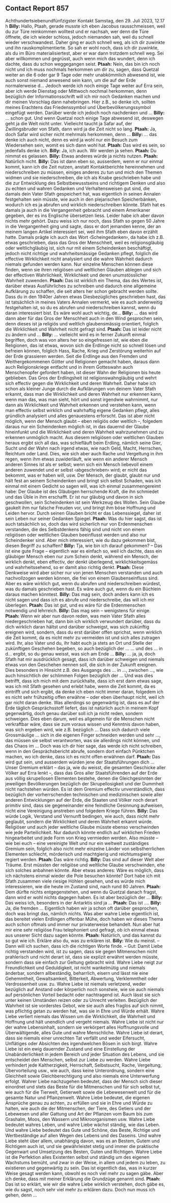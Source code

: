 ## Contact Report 857
Achthundertsiebenundfünfzigster Kontakt
Samstag, den 29. Juli 2023, 12.17 h
**Billy:**
Hallo, Ptaah, gerade musste ich eben Jacobus rausschmeissen, weil du zur Türe reinkommen wolltest und er nachsah, wer denn die Türe öffnete, die ich wieder schloss, jedoch niemanden sah, weil du schnell wieder verschwandest. Daher ging er auch schnell weg, als ich dir zuwinkte und ihn rauskomplimentierte. So sah er wohl noch, dass ich dir zuwinkte, als du im Büro materialisiertest, aber er war dann trotzdem schnell weg. Sei aber willkommen und gegrüsst, auch wenn mich das wundert, denn ich dachte, dass du schon weggegangen seist.
**Ptaah:**
Nein, das bin ich noch nicht und ich muss nochmals herkommen um dir zu, sagen, dass Quetzal weiter an die 6 oder gar 9 Tage oder mehr unabkömmlich abwesend ist, wie auch sonst niemand anwesend sein kann, um die auf der Erde normalerweise d… Jedoch werde ich noch einige Tage weiter auf Erra sein, aber ich werde Dienstag oder Mittwoch nochmal herkommen, denn bezüglich der Informationsschrift will ich mir noch Gedanken machen und dir meinen Vorschlag dann nahebringen. Hier z.B., so denke ich, sollten meines Erachtens das Friedenssymbol und Überbevölkerungssymbol eingefügt werden. Darüber werde ich jedoch noch nachdenken und …
**Billy:**
… schon gut. Und wenn Quetzal noch einige Tage abwesend ist, deswegen geht ja die Welt nicht unter. Vielleicht taucht ja Safar auf, der Zwillingsbruder von Sfath, dann wird ja die Zeit nicht so lang.
**Ptaah:**
Ja, doch Safar wird sicher nicht mehrmals herkommen, denn …
**Billy:**
… das denke ich auch nicht, denn es wird ja wohl nur ein Besuch zum Wiedersehen sein, womit es sich dann wohl hat.
**Ptaah:**
Das wird es sein, so jedenfalls denke ich.
**Billy:**
Ja, ich auch. Wir werden ja sehen.
**Ptaah:**
Du nimmst es gelassen.
**Billy:**
Etwas anderes würde ja nichts nutzen.
**Ptaah:**
Natürlich nicht.
**Billy:**
Das ist dann eben so, ausserdem, wenn er nur einmal kommt, kann ich die Zeit nutzen, anstatt Kontaktberichte hereinnehmen und niederschreiben zu müssen, einiges anderes zu tun und mich den Themen widmen und sie niederschreiben, die ich als Knabe geschrieben habe und die zur Entwicklung des Selbstbewusstseins und richtigem Denken und also zu echten und wahren Gedanken und Verhaltensweisen gut sind, die damals dein Vater Sfath gespeichert hat, was eigentlich in seinen Annalen festgehalten sein müsste, wie auch in den plejarischen Speicherbänken, wodurch ich es ja abrufen und wirklich niederschreiben könnte. Sfath hat es damals ja auch in die Vergangenheit gebracht und einem Amerikaner gegeben, der es ins Englische übersetzen liess. Leider habe ich aber davon nichts mehr gehört. Dazu weiss ich nur noch, dass Sfath so gegen 50 Jahre in die Vergangenheit ging und sagte, dass er dort jemanden kenne, der an meinem langen Artikel interessiert sei, weil ihm Sfath eben davon erzählt hatte. Damals prägte ich auch das Wort ‹Scheingedanken›, da habe ich z.B. etwas geschrieben, dass das Gros der Menschheit, weil es religionsgläubig oder weltlichgläubig ist, sich nur mit einem Scheindenken beschäftigt, jedoch nicht richtige und wahrheitsmässige Gedanken pflegt, folglich die effective Wirklichkeit nicht analysiert und die wahre Wahrheit dadurch niemals gefunden werden kann. Nur einzelne Menschen können diese finden, wenn sie ihren religiösen und weltlichen Glauben ablegen und sich der effectiven Wahrlichkeit, Wirklichkeit und deren unumstösslicher Wahrheit zuwenden.
**Ptaah:**
Das ist wirklich ein Thema, das des Wertes ist, darüber etwas Ausführliches zu schreiben und dadurch eine allgemeine Aufklärung zu schaffen, die seit alters her schon gebracht werden sollte. Dass du in den 1940er Jahren etwas Diesbezügliches geschrieben hast, das ist tatsächlich in meines Vaters Annalen vermerkt, wie es auch anderweitig festgehalten ist, so du es abrufen und niederschreiben kannst, wenn du daran interessiert bist. Es wäre wohl auch wichtig, de…
**Billy:**
… das wird dann aber für das Gros der Menschheit auch in den Wind gesprochen sein, denn dieses ist ja religiös und weltlich glaubensmässig orientiert, folglich die Wirklichkeit und Wahrheit nicht gefragt sind.
**Ptaah:**
Das ist leider nicht zu ändern und …
**Billy:**
… vielleicht wird es in ferner Zukunft einmal begriffen, doch was von alters her so eingefressen ist, wie eben die Religionen, das ist etwas, wovon sich die Erdlinge nicht so schnell lösen und befreien können, folglich Hass, Rache, Krieg und Zerstörung weiterhin auf der Erde grassieren werden. Seit die Erdlinge aus den Fremden und Weithergekommenen Götter und Religionen gemacht haben, daraus dann auch Religionskriege entfacht und in ihrem Gotteswahn auch Menschenopfer gefordert haben, ist dieser Wahn der Religionen bis heute geblieben. Das Gros der Erdlingsheit ist religionswahngläubig und wehrt sich effectiv gegen die Wirklichkeit und deren Wahrheit. Daher habe ich schon als kleiner Junge durch die Aufklärungen von deinem Vater Sfath erkannt, dass man die Wirklichkeit und deren Wahrheit nur erkennen kann, wenn man das, was man sieht, hört und sonst irgendwie wahrnimmt, nur dann als Wirklichkeit und Wahrheit erkennen und verstehen kann, wenn man effectiv selbst wirklich und wahrhaftig eigene Gedanken pflegt, alles gründlich analysiert und alles genauestens erforscht. Das ist aber nicht möglich, wenn der Mensch glaubt – eben religiös oder weltlich –, folgedem daraus nur ein Scheindenken möglich ist, in das dauernd der Glaube hineinfunkt und die Wirklichkeit und deren Wahrheit wahrzunehmen und zu erkennen unmöglich macht. Aus diesem religiösen oder weltlichen Glauben heraus ergibt sich all das, was schiefläuft beim Erdling, nämlich seine Gier, Sucht und der Wahn nach irgend etwas, wie nach Geld, Macht, Herrschen, Reichtum oder Land. Dies, wie sich aber auch Rache und Vergeltung in ihm regen, wenn ihm etwas zuwiderläuft, wie wenn ein anderer Mensch anderen Sinnes ist als er selbst; wenn sich ein Mensch liebevoll einem anderen zuwendet und er selbst ‹abgeschrieben› wird; er nicht das bekommt, was er haben will, usw. Der Mensch, der glaubt, glaubt nur und hält fest an seinem Scheindenken und bringt sich selbst Schaden, was ich einmal mit einem Gedicht so sagen will, was ich einmal zusammengereimt habe:
Der Glaube ist des Gläubigen herrschende Kraft, die ihn schmiedet und das Üble in ihm erschafft. Er ist nur gläubig und davon in sich geschwollen, sein Scheindenken ist sein Werkzeug des Wollen. Sein Glaube gaukelt ihm nur falsche Freuden vor, und bringt ihm böse Hoffnung und Leiden hervor. Durch seinen Glauben bricht er das Lebenssiegel, daher ist sein Leben nur seiner Gedanken Spiegel.
**Ptaah:**
Was du hier sagst, das ist auch tatsächlich so, doch das wird sicherlich nur von Erdenmenschen verstanden, die des Selbstdenkens fähig sind und nicht von einem religiösen oder weltlichen Glauben beeinflusst werden und also nur Scheindenker sind. Aber mich interessiert, wie du dazu gekommen bist, diesen Begriff zu schaffen?
**Billy:**
Tja, wie bin ich darauf gekommen? – Das ist eine gute Frage – eigentlich war es einfach so, weil ich dachte, dass ein gläubiger Mensch eben nur zum Schein denkt, während ein Mensch, der wirklich denkt, eben effectiv, der denkt überlegend, wirklichkeitsgemäss und wahrheitssehend, so er damit also richtig denkt.
**Ptaah:**
Diese Denkweise wird aber sicher nur von jenen Menschen verstanden und auch nachvollzogen werden können, die frei von einem Glaubenseinfluss sind. Aber es wäre wirklich gut, wenn du abrufen und niederschreiben würdest, was du damals geschrieben hast. Es wäre auch gut, wenn du ein Büchlein daraus machen könntest.
**Billy:**
Das mag sein, doch anders kann ich es nicht sagen und dass ich es abrufe und niederschreibe, das will ich mir überlegen.
**Ptaah:**
Das ist gut, und es wäre für die Erdenmenschen notwendig und lehrreich.
**Billy:**
Das mag sein – wenigstens für einige.
**Ptaah:**
Wenn wir aber nun davon reden, was mein Vater Sfath alles niedergeschrieben hat, dann bin ich wirklich verwundert darüber, dass du dich wirklich daran hältst und darüber schweigst, was sich zukünftig ereignen wird, sondern, dass du erst darüber offen sprichst, wenn wirklich die Zeit kommt, da es nicht mehr zu vermeiden ist und sich alles zutragen wird. Ihr, also Vater und du, ihr habt euch ja stets an Ort und Stelle der zukünftigen Geschehen begeben, so auch bezüglich der … … und des … in d… ergibt, so du genau weisst, was sich am Ende …
**Billy:**
… ja, ja, doch Sfath hat mir ausdrücklich gesagt, dass ich darüber schweigen und niemals etwas von den Geschehen nennen soll, die sich in der Zukunft ereignen. Dies besonders in Hinsicht z.B. des Ausgangs des … in …, zwischen …, wie auch hinsichtlich der schlimmen Folgen bezüglich der … Und was dies betrifft, dass ich mich mit dem zurückhalte, dass ich erst dann etwas sage, was ich mit Sfath gesehen und erlebt habe, wenn die Zeit kommt, da es eintrifft und sich ergibt, da denke ich eben nicht immer daran, folgedem ich es nicht sehr frühzeitig offen erwähne – oder eben überhaupt nicht, weil ich gar nicht daran denke. Was allerdings so gegenwärtig ist, dass es auf der Erde täglich Gesprächsstoff liefert, das ist natürlich auch in meinem Kopf gegenwärtig, doch genau darüber soll ich ja nicht reden, sondern schweigen. Dies eben darum, weil es allgemein für die Menschen nicht verkraftbar wäre, dass sie zum voraus wissen und Kenntnis davon haben, was sich ergeben wird, wie z.B. bezüglich … Dass sich dadurch viele Grossmäulige … sich in die eigenen Finger schneiden werden und sehr …, das müssen sie selbst verantworten, was sie allerdings nicht können, und das Chaos im … Doch was ich dir hier sage, das werde ich nicht schreiben, wenn in den Gesprächsbericht abrufe, sondern dort einfach Pünktchen machen, wo ich denke, dass ich es nicht offen erwähnen darf.
**Ptaah:**
Das wird gut sein, und ausserdem würden jene der Staatsführungen dich … Unser Gremium erklärt – das ja, wie du weisst, die gesamten Geschicke aller Völker auf Erra lenkt –, dass das Gros aller Staatsführenden auf der Erde aus völlig skrupellosen Elementen bestehe, denen die Gleichgesinnten der jeweiligen Bevölkerungen bezüglich der Skrupellosigkeit und der Dummheit nicht nachstehen würden. Es ist dem Gremium effectiv unverständlich, dass bezüglich der vorherrschenden technischen und medizinischen sowie aller anderen Entwicklungen auf der Erde, die Staaten und Völker noch derart primitiv sind, dass sie gegeneinander eine feindliche Gesinnung aufweisen, nicht eine Vereinigung anstreben und folgedem Kriege führen.
**Billy:**
Das würde Logik, Verstand und Vernunft bedingen, wie auch, dass nicht mehr geglaubt, sondern die Wirklichkeit und deren Wahrheit erkannt würde. Religiöser und auch jeder weltliche Glaube müsste ebenso verschwinden wie jede Parteilichkeit. Nur dadurch könnte endlich auf wirklichen Frieden hingearbeitet und jede Form von Krieg vermieden werden. Also müsste – wie bei euch – eine vereinigte Welt und nur ein weltweit zuständiges Gremium sein, folglich also nicht mehr einzelne Länder von selbstherrlichen Elementen schlecht, mörderisch und machtgierig und reichtumsgierig regiert werden.
**Ptaah:**
Das wäre richtig.
**Billy:**
Das sind auf dieser Welt aber Träume. Erst müssten der religiöse und weltliche Glaube verschwinden, ehe sich solches anbahnen könnte. Aber etwas anderes: Wäre es möglich, dass ich nächstens einmal wieder die Pole besuchen könnte? Dort habe ich mit Sfath zusammen viele riesige Höhlen gesehen, und es würde mich interessieren, wie die heute im Zustand sind, nach rund 80 Jahren.
**Ptaah:**
Dem dürfte nichts entgegenstehen, und wenn du Quetzal danach fragst, dann wird er wohl nichts dagegen haben. Es ist aber bezüglich der …
**Billy:**
Das weiss ich, besonders in der Antarktis sind ja …
**Ptaah:**
Das ist ….
**Billy:**
Ja, die fremden … Eigentlich haben wir ja schon oft darüber gesprochen, doch was bringt das, nämlich nichts. Was aber wahre Liebe eigentlich ist, das bereitet vielen Erdlingen offenbar Mühe, doch haben wir dieses Thema auch schon oftmals und immer nur privaterweise behandelt. Nun aber hat mir eine sehr religiöse Frau telephoniert und gefragt, ob ich einmal etwas aus unserer Sicht dazu sagen könnte.
**Ptaah:**
Natürlich, und das kannst du so gut wie ich. Erkläre also du, was zu erklären ist.
**Billy:**
Wie du meinst. – Dann will ich suchen, dass ich die richtigen Worte finde. – Gut: Damit Liebe richtig verstanden wird, ist zu sagen, dass sie gegen Mitmenschen nicht prahlerisch und nicht derart ist, dass sie explizit erwähnt werden müsste, sondern dass sie einfach zur Geltung gebracht wird. Wahre Liebe neigt zur Freundlichkeit und Geduldigkeit, ist nicht wankelmütig und niemals änderbar, sondern allbeständig, beharrlich, eisern und lässt nie eine Gehemmtheit, Gewaltsamkeit, Bitterkeit, Abwertung, Verklemmtheit oder Verdrossenheit usw. zu. Wahre Liebe ist niemals verletzend, weder bezüglich auf Anstand oder körperlich noch sonstwie, wie sie auch niemals auf persönlichen Vorteil bedacht oder nachtragend ist. Auch lässt sie sich unter keinen Umständen reizen oder zu Unrecht verleiten. Bezüglich der Wahrheit ist sie vorderstes Gebot, wie sie auch alles fraglos auf sich nimmt, was pflichtig getan zu werden hat, was sie in Ehre und Würde erhält. Wahre Liebe verliert niemals das Wissen um die Wirklichkeit, die Wahrheit und Hoffnung und hält unendlich und vergeht niemals.
Wahre Liebe ist nicht nur der wahre Lebensinhalt, sondern sie verkörpert alles Hoffnungsvolle und Überwältigende, alles Gute und wahre Menschliche. Wahre Liebe ist derart, dass sie niemals einer unrechten Tat verfällt und weder Eifersucht, Unflätiges oder Absichten des irgendwelchen Bösen in sich birgt.
Wahre Liebe ist ein ewig dauernder Zustand und eine Einstellung der Unabänderlichkeit in jedem Bereich und jeder Situation des Lebens, und sie entscheidet den Menschen, selbst zur Liebe zu werden. Wahre Liebe verhindert jede Kaltherzigkeit, Herrschaft, Selbstsucht, Rache, Vergeltung, Übervorteilung usw., wie auch, dass keine Unterordnung, sondern eine Gleichheit sowie Gleichberechtigung und also niemals eine Unterwerfung erfolgt.
Wahrer Liebe nachzugehen bedeutet, dass der Mensch sich dieser einordnet und stets das Beste für die Mitmenschen und für sich selbst tut, wie auch für die Tierwelt, Getierwelt sowie die Lebewesenwelt und für die gesamte Natur und Pflanzenwelt.
Wahre Liebe bedeutet, die eigenen Ansprüche genau zu achten, zu erfüllen und sie in Ehre und Würde zu halten, wie auch die der Mitmenschen, der Tiere, des Getiers und der Lebewesen und aller Gattung und Art der Pflanzen vom Baum bis zum Grashalm, Moos, den Wassern und Mikroorganismen usw.
Wahre Liebe bedeutet wahres Leben, und wahre Liebe wächst ständig, wie das Leben. Und wahre Liebe bedeutet das Gute und Schöne, das Beste, Richtige und Wertbeständige auf allen Wegen des Lebens und des Daseins. Und wahre Liebe steht über allem, unabhängig davon, was es an Bestem, Gutem und Richtigem auch ist, und sie gewährleistet stetig und immer die praktische Gegenwart und Umsetzung des Besten, Guten und Richtigen.
Wahre Liebe ist die Perfektion alles Existenten selbst und ständig um des eigenen Wachstums bemüht, und zwar in der Weise, in allem und jedem zu leben, zu existieren und gegenwärtig zu sein.
Das ist eigentlich das, was in kurzer Weise gesagt werden kann, obwohl es noch viel mehr zu sagen gäbe. Aber ich denke, dass mit meiner Erklärung die Grundzüge genannt sind.
**Ptaah:**
Das ist so erklärt, wie wir die wahre Liebe wirklich verstehen, doch gäbe es, wie du sagst, noch sehr viel mehr zu erklären dazu. Doch nun muss ich gehen, denn …